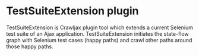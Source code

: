 TestSuiteExtension plugin
==================

TestSuiteExtension is Crawljax plugin tool which extends a current Selenium test suite of an Ajax application. TestSuiteExtension initiates the state-flow graph with Selenium test cases (happy paths) and crawl other paths around those happy paths.

